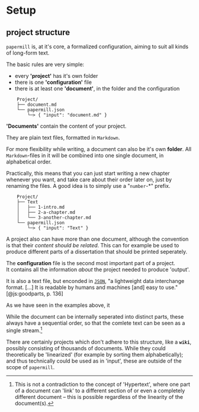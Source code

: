 # Setup

## project structure

`papermill` is, at it's core, a formalized configuration, aiming to suit all kinds of long-form text.

The basic rules are very simple:

* every **'project'** has it's own folder
* there is one **'configuration'** file
* there is at least one **'document'**, in the folder and the configuration

```
    Project/
    ├── document.md
    └── papermill.json
        └─> { "input": "document.md" }
```

**'Documents'** contain the content of your project.

They are plain text files, formatted in `Markdown`. 

For more flexibility while writing, a document can also be it's own **folder**. 
All `Markdown`-files in it will be combined
into one single document, in alphabetical order.

Practically, this means that you can just start writing a new chapter whenever you want, and take care about their order later on, just by renaming the files. A good idea is to simply use a "`number`-*" prefix.

```
    Project/
    ├── Text
    │   ├── 1-intro.md
    │   ├── 2-a-chapter.md
    │   └── 3-another-chapter.md
    └── papermill.json
        └─> { "input": "Text" }
```

A project also can have more than one document, although the convention is that their *content should be related*.  This can for example be used to produce different parts of a dissertation that should be printed seperately.


The **configuration** file is the second most important part of a project. \
It contains all the information *about* the project needed to produce 'output'.

It is also a text file, but enconded in [`JSON`](http://www.JSON.org/), 
"a lightweight data interchange format. […] It is readable by humans and machines [and] easy to use." [@js:goodparts, p. 136]



As we have seen in the examples above, it 

While the document can be internally seperated into distinct parts, these always have a sequential order, so that the comlete text can be seen as a single stream.[^fn-linearhypertext]

[^fn-linearhypertext]: This is not a contradiction to the concept of 'Hypertext', where one part of a document can 'link' to a different section of or even a completely different document – this is possible regardless of the linearity of the document(s).

There are certainly projects which don't adhere to this structure, like a **`wiki`**, possibly consisting of thousands of documents. 
While they could theoretically be 'linearized' (for example by sorting them alphabetically); 
and thus technically could be used as in 'input', these are outside of the scope of `papermill`.